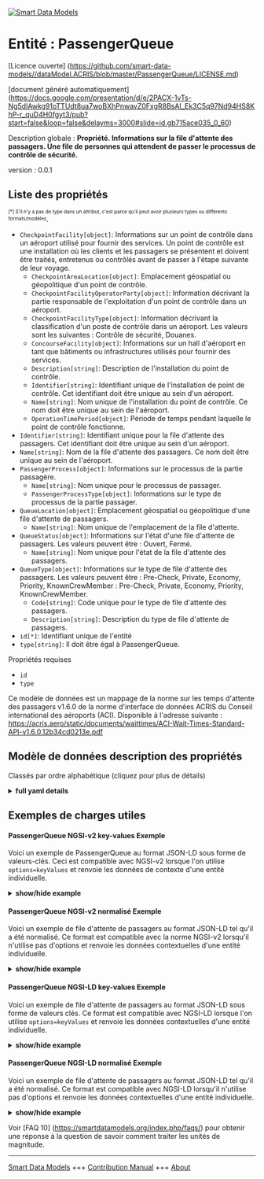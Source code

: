 <!-- 10-Header -->    
[![Smart Data Models](https://smartdatamodels.org/wp-content/uploads/2022/01/SmartDataModels_logo.png "Logo")](https://smartdatamodels.org)    
Entité : PassengerQueue    
=======================<!-- /10-Header -->    
<!-- 15-License -->    
[Licence ouverte] (https://github.com/smart-data-models//dataModel.ACRIS/blob/master/PassengerQueue/LICENSE.md)    
[document généré automatiquement] (https://docs.google.com/presentation/d/e/2PACX-1vTs-Ng5dIAwkg91oTTUdt8ua7woBXhPnwavZ0FxgR8BsAI_Ek3C5q97Nd94HS8KhP-r_quD4H0fgyt3/pub?start=false&loop=false&delayms=3000#slide=id.gb715ace035_0_60)    
<!-- /15-License -->    
<!-- 20-Description -->    
Description globale : **Propriété. Informations sur la file d'attente des passagers. Une file de personnes qui attendent de passer le processus de contrôle de sécurité.**    
version : 0.0.1    
<!-- /20-Description -->    
<!-- 30-PropertiesList -->    
## Liste des propriétés    
<sup><sub>[*] S'il n'y a pas de type dans un attribut, c'est parce qu'il peut avoir plusieurs types ou différents formats/modèles</sub></sup>.    
- `CheckpointFacility[object]`: Informations sur un point de contrôle dans un aéroport utilisé pour fournir des services. Un point de contrôle est une installation où les clients et les passagers se présentent et doivent être traités, entretenus ou contrôlés avant de passer à l'étape suivante de leur voyage.  	- `CheckpointAreaLocation[object]`: Emplacement géospatial ou géopolitique d'un point de contrôle.      
	- `CheckpointFacilityOperatorParty[object]`: Information décrivant la partie responsable de l'exploitation d'un point de contrôle dans un aéroport.      
	- `CheckpointFacilityType[object]`: Information décrivant la classification d'un poste de contrôle dans un aéroport. Les valeurs sont les suivantes : Contrôle de sécurité, Douanes.      
	- `ConcourseFacility[object]`: Informations sur un hall d'aéroport en tant que bâtiments ou infrastructures utilisés pour fournir des services.      
	- `Description[string]`: Description de l'installation du point de contrôle.      
	- `Identifier[string]`: Identifiant unique de l'installation de point de contrôle. Cet identifiant doit être unique au sein d'un aéroport.      
	- `Name[string]`: Nom unique de l'installation du point de contrôle. Ce nom doit être unique au sein de l'aéroport.      
	- `OperationTimePeriod[object]`: Période de temps pendant laquelle le point de contrôle fonctionne.      
- `Identifier[string]`: Identifiant unique pour la file d'attente des passagers. Cet identifiant doit être unique au sein d'un aéroport.  - `Name[string]`: Nom de la file d'attente des passagers. Ce nom doit être unique au sein de l'aéroport.  - `PassengerProcess[object]`: Informations sur le processus de la partie passagère.  	- `Name[string]`: Nom unique pour le processus de passager.      
	- `PassengerProcessType[object]`: Informations sur le type de processus de la partie passager.      
- `QueueLocation[object]`: Emplacement géospatial ou géopolitique d'une file d'attente de passagers.  	- `Name[string]`: Nom unique de l'emplacement de la file d'attente.      
- `QueueStatus[object]`: Informations sur l'état d'une file d'attente de passagers. Les valeurs peuvent être : Ouvert, Fermé.  	- `Name[string]`: Nom unique pour l'état de la file d'attente des passagers.      
- `QueueType[object]`: Informations sur le type de file d'attente des passagers. Les valeurs peuvent être : Pre-Check, Private, Economy, Priority, KnownCrewMember : Pre-Check, Private, Economy, Priority, KnownCrewMember.  	- `Code[string]`: Code unique pour le type de file d'attente des passagers.      
	- `Description[string]`: Description du type de file d'attente de passagers.      
- `id[*]`: Identifiant unique de l'entité  - `type[string]`: Il doit être égal à PassengerQueue.  <!-- /30-PropertiesList -->    
<!-- 35-RequiredProperties -->    
Propriétés requises    
- `id`  - `type`  <!-- /35-RequiredProperties -->    
<!-- 40-RequiredProperties -->    
Ce modèle de données est un mappage de la norme sur les temps d'attente des passagers v1.6.0 de la norme d'interface de données ACRIS du Conseil international des aéroports (ACI). Disponible à l'adresse suivante : https://acris.aero/static/documents/waittimes/ACI-Wait-Times-Standard-API-v1.6.0.12b34cd0213e.pdf    
<!-- /40-RequiredProperties -->    
<!-- 50-DataModelHeader -->    
## Modèle de données description des propriétés    
Classés par ordre alphabétique (cliquez pour plus de détails)    
<!-- /50-DataModelHeader -->    
<!-- 60-ModelYaml -->    
<details><summary><strong>full yaml details</strong></summary>      
```yaml    
PassengerQueue:      
  description: Property. Information about the Passenger Party Queue. A line of people waiting to pass through the security checkpoint process.      
  properties:      
    CheckpointFacility:      
      description: 'Information about a Checkpoint in an Airport used to provide services. A Checkpoint facility is any facility where customers and passengers turn up and need to be processed, serviced or screened before proceeding to the next stage of their journey. '      
      properties:      
        CheckpointAreaLocation:      
          description: The geospatial or geopolitical location of a Checkpoint.      
          properties:      
            AirportElevation:      
              description: 'The height of an Airport, above sea level.'      
              properties:      
                AirportElevationUnitOfMeasurement:      
                  description: The unit of measure of the height of an Airport above sea level (FT for foot or M for metre).      
                  properties:      
                    Name:      
                      description: The name of the unit of measure for an Airport elevation above sea level.      
                      type: string      
                      x-ngsi:      
                        type: Property      
                  type: object      
                  x-ngsi:      
                    type: Property      
                Name:      
                  description: The name of an Airport elevation above sea level.      
                  type: string      
                  x-ngsi:      
                    type: Property      
                Value:      
                  description: The value of an Airport elevation above sea level.      
                  type: number      
                  x-ngsi:      
                    type: Property      
              type: object      
              x-ngsi:      
                type: Property      
            Latitude:      
              description: Coordinate of the latitude of the checkpoint area location.      
              type: number      
              x-ngsi:      
                type: Property      
            Longitude:      
              description: Coordinate of the longitude of the checkpoint area location.      
              type: number      
              x-ngsi:      
                type: Property      
            Name:      
              description: Unique name for geospatial or geopolitical location of a Checkpoint Area Location.      
              type: string      
              x-ngsi:      
                type: Property      
            Srid:      
              description: 'A Spatial Reference System Identifier (SRID), to identify the spatial coordinate system definitions'      
              type: number      
              x-ngsi:      
                type: Property      
            ZoneAreaLocation:      
              description: The geospatial or geopolitical location of a Queuing Zone in a Terminal.      
              properties:      
                Name:      
                  description: Unique name for the Zone Area Location.      
                  type: string      
                  x-ngsi:      
                    type: Property      
                TerminalAreaLocation:      
                  description: The geospatial or geopolitical location of an Airport Terminal building.      
                  properties:      
                    AirportLocation:      
                      description: The geospatial or geopolitical location of an Airport.      
                      properties:      
                        Latitude:      
                        Longitude:      
                        Name:      
                        Srid:      
                      type: object      
                      x-ngsi:      
                        type: Property      
                    Name:      
                      description: Unique name for the Terminal Area Location.      
                      type: string      
                      x-ngsi:      
                        type: Property      
                  type: object      
                  x-ngsi:      
                    type: Property      
              type: object      
              x-ngsi:      
                type: Property      
          type: object      
          x-ngsi:      
            type: Property      
        CheckpointFacilityOperatorParty:      
          description: Information that describes the Party responsible for the operation of a Checkpoint in an Airport.      
          properties:      
            Name:      
              description: Unique name of the Operator Party for the Checkpoint Facility.      
              type: string      
              x-ngsi:      
                type: Property      
          type: object      
          x-ngsi:      
            type: Property      
        CheckpointFacilityType:      
          description: 'Information that describes the classification for a Checkpoint in an Airport. Values are: Security Screening, Customs.'      
          properties:      
            Code:      
              description: Unique code for the Checkpoint Facility Type.      
              type: string      
              x-ngsi:      
                type: Property      
            Description:      
              description: Description of the Checkpoint Facility Type.      
              type: string      
              x-ngsi:      
                type: Property      
          type: object      
          x-ngsi:      
            type: Property      
        ConcourseFacility:      
          description: Information about an Airport Concourse as buildings or infrastructure used to provide services.      
          properties:      
            Identifier:      
              description: Unique identifier for the Concourse Facility.      
              type: string      
              x-ngsi:      
                type: Property      
            Name:      
              description: Unique name for the Concourse Facility.      
              type: string      
              x-ngsi:      
                type: Property      
            TerminalFacility:      
              description: Information about an Airport Terminal as buildings or infrastructure used to provide services.      
              properties:      
                AirportFacility:      
                  description: Information about an Airport as buildings or infrastructure used to provide services.      
                  properties:      
                    IataCode:      
                      description: Three character IATA code for the Airport.      
                      type: string      
                      x-ngsi:      
                        type: Property      
                    IcaoCode:      
                      description: Four character ICAO code for the Airport.      
                      type: string      
                      x-ngsi:      
                        type: Property      
                    Name:      
                      description: Common name of the Airport.      
                      type: string      
                      x-ngsi:      
                        type: Property      
                  type: object      
                  x-ngsi:      
                    type: Property      
                Identifier:      
                  description: Unique identifier for the Terminal Facility.      
                  type: string      
                  x-ngsi:      
                    type: Property      
                Name:      
                  description: Unique name for the Terminal Facility.      
                  type: string      
                  x-ngsi:      
                    type: Property      
              type: object      
              x-ngsi:      
                type: Property      
          type: object      
          x-ngsi:      
            type: Property      
        Description:      
          description: Description of the Checkpoint Facility.      
          type: string      
          x-ngsi:      
            type: Property      
        Identifier:      
          description: Unique identifier for the Checkpoint Facility. The identifier should be unique within an Airport.      
          type: string      
          x-ngsi:      
            type: Property      
        Name:      
          description: Unique name for the Checkpoint Facility. The name should be unique within an Airport.      
          type: string      
          x-ngsi:      
            type: Property      
        OperationTimePeriod:      
          description: The time period over which the Checkpoint is operating.      
          properties:      
            ClosingTime:      
              description: 'The date and time from when the Checkpoint Facility is closed. Date time should be UTC, compliant with ISO 8601 format (e.g. 2023-04-20T11:54:59Z)'      
              type: string      
              x-ngsi:      
                type: Property      
            OpeningTime:      
              description: 'The date and time from when the Checkpoint Facility is open. Date time should be UTC, compliant with ISO 8601 format (e.g. 2023-04-20T11:54:59Z)'      
              type: string      
              x-ngsi:      
                type: Property      
          type: object      
          x-ngsi:      
            type: Property      
      type: object      
      x-ngsi:      
        type: Property      
    Identifier:      
      description: Unique identifier for the Passenger Queue. The identifier should be unique within an Airport.      
      type: string      
      x-ngsi:      
        type: Property      
    Name:      
      description: Name of the Passenger Queue. The name should be unique within an Airport.      
      type: string      
      x-ngsi:      
        type: Property      
    PassengerProcess:      
      description: Information about the Passenger Party Process.      
      properties:      
        Name:      
          description: Unique name for the Passenger Process.      
          type: string      
          x-ngsi:      
            type: Property      
        PassengerProcessType:      
          description: Information about the type of Passenger Party Process.      
          properties:      
            Code:      
              description: Unique code for the type of Passenger Party Process.      
              type: string      
              x-ngsi:      
                type: Property      
            Description:      
              description: Description of the type of Passenger Party Process.      
              type: string      
              x-ngsi:      
                type: Property      
          type: object      
          x-ngsi:      
            type: Property      
      type: object      
      x-ngsi:      
        type: Property      
    QueueLocation:      
      description: The geospatial or geopolitical location of a Passenger Queue.      
      properties:      
        Name:      
          description: Unique name for the Queue Location.      
          type: string      
          x-ngsi:      
            type: Property      
      type: object      
      x-ngsi:      
        type: Property      
    QueueStatus:      
      description: 'Information about the status of a Passenger Queue. Values can be: Open, Closed.'      
      properties:      
        Name:      
          description: Unique name for the status of the Passenger Queue.      
          type: string      
          x-ngsi:      
            type: Property      
      type: object      
      x-ngsi:      
        type: Property      
    QueueType:      
      description: 'Information about the type of a Passenger Queue. Values can be: Pre-Check, Private, Economy, Priority, KnownCrewMember.'      
      properties:      
        Code:      
          description: Unique code for the type of Passenger Queue.      
          type: string      
          x-ngsi:      
            type: Property      
        Description:      
          description: Description of the type of Passenger Queue.      
          type: string      
          x-ngsi:      
            type: Property      
      type: object      
      x-ngsi:      
        type: Property      
    id:      
      anyOf:      
        - description: Identifier format of any NGSI entity      
          maxLength: 256      
          minLength: 1      
          pattern: ^[\w\-\.\{\}\$\+\*\[\]`|~^@!,:\\]+$      
          type: string      
          x-ngsi:      
            type: Property      
        - description: Identifier format of any NGSI entity      
          format: uri      
          type: string      
          x-ngsi:      
            type: Property      
      description: Unique identifier of the entity      
      x-ngsi:      
        type: Property      
    type:      
      description: It must be equal to PassengerQueue.      
      enum:      
        - PassengerQueue      
      type: string      
      x-ngsi:      
        type: Property      
  required:      
    - id      
    - type      
  type: object      
  x-derived-from: https://acris.aero/static/documents/waittimes/ACI-Wait-Times-API-Specification-v1.6.0.1c4ec122da9a.yaml      
  x-disclaimer: 'Redistribution and use in source and binary forms, with or without modification, are permitted  provided that the license conditions are met. Copyleft (c) 2022 Contributors to Smart Data Models Program'      
  x-license-url: https://github.com/smart-data-models/dataModel.ACRIS/blob/master/PassengerQueue/LICENSE.md      
  x-model-schema: https://smart-data-models.github.io/dataModel.ACRIS/PassengerQueue/schema.json      
  x-model-tags: ACRIS      
  x-version: 0.0.1      
```    
</details>      
<!-- /60-ModelYaml -->    
<!-- 70-MiddleNotes -->    
<!-- /70-MiddleNotes -->    
<!-- 80-Examples -->    
## Exemples de charges utiles    
#### PassengerQueue NGSI-v2 key-values Exemple    
Voici un exemple de PassengerQueue au format JSON-LD sous forme de valeurs-clés. Ceci est compatible avec NGSI-v2 lorsque l'on utilise `options=keyValues` et renvoie les données de contexte d'une entité individuelle.    
<details><summary><strong>show/hide example</strong></summary>      
```json  
{  
  "id": "urn:ngsi-ld:QueueMeasurement:id:IEQX:79193255",  
  "type": "PassengerQueue",  
  "Occupancy": 58,  
  "ProjectedWaitTime": 544.4,  
  "Throughput": 384,  
  "WaitTime": 645.9,  
  "MeasurementDevice": {  
    "Name": "",  
    "MeasurementDeviceLocation": {  
      "Name": ""  
    }  
  },  
  "MeasurementTimePeriod": {  
    "EndTime": "2023-03-22T18:59:02Z"  
  },  
  "PassengerQueue": {  
    "Identifier": "1",  
    "Name": "1",  
    "CheckpointFacility": {  
      "Description": "",  
      "Identifier": "1bdaec90-7a42-11e7-bb31-be2e44b06b34",  
      "Name": "Checkpoint B",  
      "CheckpointAreaLocation": {  
        "Latitude": 43.02,  
        "longitude": 3.08  
      },  
      "CheckpointFacilityOperatorParty": {  
        "Name": ""  
      },  
      "CheckpointFacilityType": {  
        "Code": "",  
        "Description": ""  
      },  
      "ConcourseFacility": {  
        "Identifier": "BA/B",  
        "Name": "Boarding Area B",  
        "TerminalFacility": {  
          "Identifier": "T1",  
          "Name": "Terminal 1",  
          "AirportFacility": {  
            "IataCode": "SFO",  
            "IcaoCode": "KSFO",  
            "Name": "San Francisco InternationalAirport"  
          }  
        }  
      },  
      "OperationTimePeriod": {  
        "ClosingTime": "",  
        "OpeningTime": ""  
      }  
    },  
    "PassengerProcess": {  
      "Name": "",  
      "PassengerProcessType": {  
        "Code": "",  
        "Description": ""  
      }  
    },  
    "QueueLocation": {  
      "Name": ""  
    },  
    "QueueStatus": {  
      "Name": ""  
    },  
    "QueueType": {  
      "Code": "",  
      "Description": ""  
    }  
  }  
}  
```  
</details>    
#### PassengerQueue NGSI-v2 normalisé Exemple    
Voici un exemple de file d'attente de passagers au format JSON-LD tel qu'il a été normalisé. Ce format est compatible avec la norme NGSI-v2 lorsqu'il n'utilise pas d'options et renvoie les données contextuelles d'une entité individuelle.    
<details><summary><strong>show/hide example</strong></summary>      
```json  
{  
  "id": "urn:ngsi-ld:PassengerQueue:id:CFYG:74194684",  
  "type": "PassengerQueue",  
  "Identifier": {  
    "type": "Text",  
    "value": "1"  
  },  
  "Name": {  
    "type": "Text",  
    "value": "1"  
  },  
  "CheckpointFacility": {  
    "type": "StructuredValue",  
    "value": {  
      "Description": "",  
      "Identifier": "1bdaec90-7a42-11e7-bb31-be2e44b06b34",  
      "Name": "Checkpoint B",  
      "CheckpointAreaLocation": {  
        "Latitude": 40.42,  
        "Longitude": 3.708,  
        "Name": "",  
        "Srid": 0,  
        "AirportElevation": {  
          "Name": "",  
          "Value": 3.6,  
          "AirportElevationUnitOfMeasurement": {  
            "Name": "Meters"  
          }  
        },  
        "ZoneAreaLocation": {  
          "Name": "",  
          "TerminalAreaLocation": {  
            "Name": "",  
            "AirportLocation": {  
              "Latitude": 40.42,  
              "Longitude": 3.708,  
              "Name": "Barajas",  
              "Srid": 0  
            }  
          }  
        }  
      },  
      "CheckpointFacilityOperatorParty": {  
        "Name": ""  
      },  
      "CheckpointFacilityType": {  
        "Code": "",  
        "Description": ""  
      },  
      "ConcourseFacility": {  
        "Identifier": "BA/B",  
        "Name": "Boarding area B",  
        "TerminalFacility": {  
          "Identifier": "T1",  
          "Name": "Terminal 1",  
          "AirportFacility": {  
            "IataCode": "SFO",  
            "IcaoCode": "KSFO",  
            "Name": "San Francisco Internationl Airport"  
          }  
        }  
      },  
      "OperationTimePeriod": {  
        "ClosingTime": "",  
        "OpeningTime": ""  
      }  
    }  
  },  
  "PassengerProcess": {  
    "type": "StructuredValue",  
    "value": {  
      "Name": "",  
      "PassengerProcessType": {  
        "Code": "",  
        "Description": ""  
      }  
    }  
  },  
  "QueueLocation": {  
    "type": "StructuredValue",  
    "value": {  
      "Name": ""  
    }  
  },  
  "QueueStatus": {  
    "type": "StructuredValue",  
    "value": {  
      "Name": ""  
    }  
  },  
  "QueueType": {  
    "type": "StructuredValue",  
    "value": {  
      "Code": "",  
      "Description": ""  
    }  
  }  
}  
```  
</details>    
#### PassengerQueue NGSI-LD key-values Exemple    
Voici un exemple de file d'attente de passagers au format JSON-LD sous forme de valeurs clés. Ce format est compatible avec NGSI-LD lorsque l'on utilise `options=keyValues` et renvoie les données contextuelles d'une entité individuelle.    
<details><summary><strong>show/hide example</strong></summary>      
```json  
{  
  "id": "urn:ngsi-ld:PassengerQueue:id:DLSH:49883369",  
  "type": "PassengerQueue",  
  "Identifier": "1",  
  "Name": "1",  
  "CheckpointFacility": {  
    "Description": "",  
    "Identifier": "1bdaec90-7a42-11e7-bb31-be2e44b06b34",  
    "Name": "Checkpoint B",  
    "CheckpointAreaLocation": {  
      "Latitude": 40.42,  
      "Longitude": 3.08,  
      "Name": "",  
      "$rid": 0  
    },  
    "CheckpointFacilityOperatorParty": {  
      "Name": ""  
    },  
    "CheckpointFacilityType": {  
      "Code": "",  
      "Description": ""  
    },  
    "ConcourseFacility": {  
      "Identifier": "BA/B",  
      "Name": "Boarding Area B",  
      "TerminalFacility": {  
        "Identifier": "T1",  
        "Name": "Terminal 1",  
        "AirportFacility": {  
          "IataCode": "SFO",  
          "IcaoCode": "KSFO",  
          "Name": "San Francisco International Airport"  
        }  
      }  
    },  
    "OperationTimePeriod": {  
      "ClosingTime": "",  
      "OpeningTime": ""  
    }  
  },  
  "PassengerProcess": {  
    "Name": "",  
    "PassengerProcessType": {  
      "Code": "",  
      "Description": ""  
    }  
  },  
  "QueueLocation": {  
    "Name": ""  
  },  
  "QueueStatus": {  
    "Name": ""  
  },  
  "QueueType": {  
    "Code": "",  
    "Description": ""  
  },  
  "@context": [  
    "https://raw.githubusercontent.com/smart-data-models/dataModel.ACRIS/master/context.jsonld"  
  ]  
}  
```  
</details>    
#### PassengerQueue NGSI-LD normalisé Exemple    
Voici un exemple de file d'attente de passagers au format JSON-LD tel qu'il a été normalisé. Ce format est compatible avec NGSI-LD lorsqu'il n'utilise pas d'options et renvoie les données contextuelles d'une entité individuelle.    
<details><summary><strong>show/hide example</strong></summary>      
```json  
{  
    "id": "urn:ngsi-ld:PassengerQueue:id:CFYG:74194684",  
    "type": "PassengerQueue",  
    "Identifier": {  
        "type": "Property",  
        "value": "1"  
    },  
    "Name": {  
        "type": "Property",  
        "value": "1"  
    },  
    "CheckpointFacility": {  
        "type": "Property",  
        "value": {  
            "Description": "",  
            "Identifier": "1bdaec90-7a42-11e7-bb31-be2e44b06b34",  
            "Name": "Checkpoint B",  
            "CheckpointAreaLocation": {  
                "Latitude": 40.42,  
                "Longitude": 3.708,  
                "Name": "",  
                "Srid": 0,  
                "AirportElevation": {  
                    "Name": "",  
                    "Value": 3.6,  
                    "AirportElevationUnitOfMeasurement": {  
                        "Name": "Meters"  
                    }  
                },  
                "ZoneAreaLocation": {  
                    "Name": "",  
                    "TerminalAreaLocation": {  
                        "Name": "",  
                        "AirportLocation": {  
                            "Latitude": 40.42,  
                            "Longitude": 3.708,  
                            "Name": "Barajas",  
                            "Srid": 0  
                        }  
                    }  
                }  
            },  
            "CheckpointFacilityOperatorParty": {  
                "Name": ""  
            },  
            "CheckpointFacilityType": {  
                "Code": "",  
                "Description": ""  
            },  
            "ConcourseFacility": {  
                "Identifier": "BA/B",  
                "Name": "Boarding area B",  
                "TerminalFacility": {  
                    "Identifier": "T1",  
                    "Name": "Terminal 1",  
                    "AirportFacility": {  
                        "IataCode": "SFO",  
                        "IcaoCode": "KSFO",  
                        "Name": "San Francisco Internationl Airport"  
                    }  
                }  
            },  
            "OperationTimePeriod": {  
                "ClosingTime": "",  
                "OpeningTime": ""  
            }  
        }  
    },  
    "PassengerProcess": {  
        "type": "Property",  
        "value": {  
            "Name": "",  
            "PassengerProcessType": {  
                "Code": "",  
                "Description": ""  
            }  
        }  
    },  
    "QueueLocation": {  
        "type": "Property",  
        "value": {  
            "Name": ""  
        }  
    },  
    "QueueStatus": {  
        "type": "Property",  
        "value": {  
            "Name": ""  
        }  
    },  
    "QueueType": {  
        "type": "Property",  
        "value": {  
            "Code": "",  
            "Description": ""  
        }  
    },  
    "@context": [  
        "https://raw.githubusercontent.com/smart-data-models/dataModel.ACRIS/master/context.jsonld"  
    ]  
}  
```  
</details><!-- /80-Examples -->    
<!-- 90-FooterNotes -->    
<!-- /90-FooterNotes -->    
<!-- 95-Units -->    
Voir [FAQ 10] (https://smartdatamodels.org/index.php/faqs/) pour obtenir une réponse à la question de savoir comment traiter les unités de magnitude.    
<!-- /95-Units -->    
<!-- 97-LastFooter -->    
---    
[Smart Data Models](https://smartdatamodels.org) +++ [Contribution Manual](https://bit.ly/contribution_manual) +++ [About](https://bit.ly/Introduction_SDM)<!-- /97-LastFooter -->    
